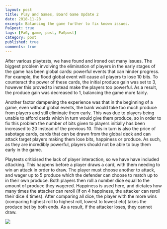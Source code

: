 ```yaml
---
layout: post
title: Play and Games, Board Game Update 2
date: 2018-11-28
excerpt: Balancing the game further to fix known issues.
PaGpost: true
tags: [PaG, game, post, PaGpost]
category: post
published: true
comments: true
---
```

After various playtests, we have found and ironed out many issues. The biggest problem involving the elimination of players in the early stages of the game has been global cards: powerful events that can hinder progress. For example, the flood global event will cause all players to lose 10 bits. To counteract the power of these cards, the initial produce gain was set to 3, however this proved to instead make the players too powerful. As a result, the produce gain was decreased to 1, balancing the game more fairly.

Another factor dampening the experience was that in the beginning of a game, even without global events, the bank would take too much produce from players and still eliminate them early. This was due to players being unable to afford cards which in turn would give them produce, so in order to fix this problem the number of bits given to players initially has been increased to 20 instead of the previous 10. This in turn is also the price of sabotage cards, cards that can be drawn from the global deck and can attack target players making them lose bits, happiness or produce. As such, as they are incredibly powerful, players should not be able to buy them early in the game. 

Playtests criticised the lack of player interaction, so we have have included attacking. This happens before a player draws a card, with them needing to win an attack in order to draw. The player must choose another to attack, and wager up to 5 produce which the defender can choose to match up to in their own produce. Both players then roll a number dice equal to the amount of produce they wagered. Happiness is used here, and dictates how many times the attacker can reroll (if on 4 happiness, the attacker can reroll their dice 4 times). After comparing all dice, the player with the more wins (comparing highest roll to highest roll, lowest to lowest etc) takes the produce bet by both ends. As a result, if the attacker loses, they cannot draw.


<a href="https://i.imgur.com/SxLppDY.jpg"><img src="https://i.imgur.com/SxLppDY.jpg"></a>